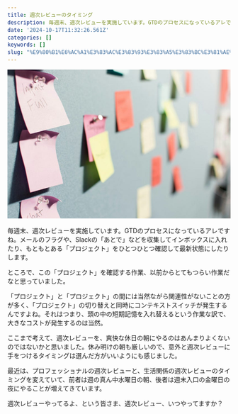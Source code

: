 ```yaml
---
title: 週次レビューのタイミング
description: 毎週末、週次レビューを実施しています。GTDのプロセスになっているアレですね。メールのフラグや、Slackの「あとで」などを収集してインボックスに入れたり、もともとある「プロジェクト」をひとつひとつ確認して最新状態にしたりします。
date: '2024-10-17T11:32:26.561Z'
categories: []
keywords: []
slug: "%E9%80%B1%E6%AC%A1%E3%83%AC%E3%83%93%E3%83%A5%E3%83%BC%E3%81%AE%E3%82%BF%E3%82%A4%E3%83%9F%E3%83%B3%E3%82%B0"
---
```

![](0__R5ZSj8vX2KazoYE9.jpg)

毎週末、週次レビューを実施しています。GTDのプロセスになっているアレですね。メールのフラグや、Slackの「あとで」などを収集してインボックスに入れたり、もともとある「プロジェクト」をひとつひとつ確認して最新状態にしたりします。

ところで、この「プロジェクト」を確認する作業、以前からとてもつらい作業だなと思っていました。

「プロジェクト」と「プロジェクト」の間には当然ながら関連性がないことの方が多く、「プロジェクト」の切り替えと同時にコンテキストスイッチが発生するんですよね。それはつまり、頭の中の短期記憶を入れ替えるという作業な訳で、大きなコストが発生するのは当然。

ここまで考えて、週次レビューを、爽快な休日の朝にやるのはあんまりよくないのではないかと思いました。休み明けの朝も厳しいので、意外と週次レビューに手をつけるタイミングは選んだ方がいいようにも感じました。

最近は、プロフェッショナルの週次レビューと、生活関係の週次レビューのタイミングを変えていて、前者は週の真ん中水曜日の朝、後者は週末入口の金曜日の夜にやることが増えてきています。

週次レビューやってるよ、という皆さま、週次レビュー、いつやってますか？